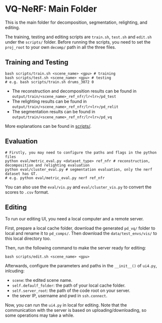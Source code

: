 # VQ-NeRF: Main Folder

This is the main folder for decomposition, segmentation, relighting, and editing.

The training, testing and editing scripts are `train.sh`, `test.sh` and `edit.sh` under the `scripts/` folder. Before running the scripts, you need to set the `proj_root` to your own `decomp/` path in all the three files.


## Training and Testing

```shell
bash scripts/train.sh <scene_name> <gpu> # training
bash scripts/test.sh <scene_name> <gpu> # testing
# e.g. bash scripts/train.sh drums_3072 0
```

- The reconstruction and decomposition results can be found in `output/train/<scene_name>_ref_nfr/lr<lr>/pd_test`
- The relighting results can be found in `output/train/<scene_name>_ref_nfr/lr<lr>/pd_relit`
- The segmentation results can be found in `output/train/<scene_name>_ref_nfr/lr<lr>/pd_vq`

More explanations can be found in [scripts/](https://github.com/JiuTongBro/vqnerf_release/tree/main/decomp/nerfvq_nfr3/scripts).


## Evaluation

```shell
# Firstly, you may need to configure the paths and flags in the python files
python eval/metric_eval.py <dataset_type> ref_nfr # reconstruction, decomposition and relighting evaluation
python eval/cluster_eval.py # segmentation evaluation, only the nerf dataset has GT.
# e.g. python eval/metric_eval.py nerf ref_nfr
```

You can also use the `eval/vis.py` and `eval/cluster_vis.py` to convert the scores to `.csv` format.


## Editing

To run our editing UI, you need a local computer and a remote server.

First, prepare a local cache folder, download the generated `pd_vq/` folder to local and rename it to `pd_comps/`. Then download the `data/test_envs/vis/` to this local directory too.

Then, run the following command to make the server ready for editing:

```shell
bash scripts/edit.sh <scene_name> <gpu>
```

Afterwards, configure the parameters and paths in the `__init__()` of `ui4.py`, inlcuding:

- `scene`: the edited scene name.
- `self.defaulf_folder`: the path of your local cache folder.
- `self.server_root`: the path of the code root on your server.
- the sever IP, username and pwd in `ssh.connect`.

Now, you can run the `ui4.py` in local for editing. Note that the communication with the server is based on uploading/downloading, so some operations may take a while.



